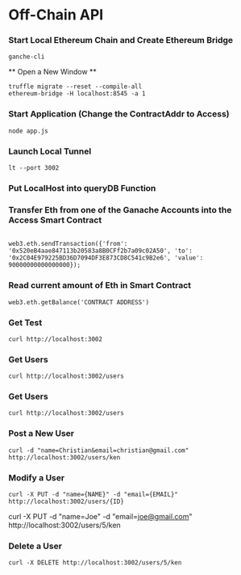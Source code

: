 # Off-Chain API

### Start Local Ethereum Chain and Create Ethereum Bridge
```
ganche-cli 
```
** Open a New Window **



```
truffle migrate --reset --compile-all
ethereum-bridge -H localhost:8545 -a 1
```

### Start Application (Change the ContractAddr to Access)
```
node app.js
```

### Launch Local Tunnel 
```
lt --port 3002
```


### Put LocalHost into queryDB Function 


### Transfer Eth from one of the Ganache Accounts into the Access Smart Contract 
```

web3.eth.sendTransaction({'from': '0x520eB4aae847113b20583a8B0CFf2b7a09c02A50', 'to': '0x2C04E979225BD36D7094DF3E873CD8C541c9B2e6', 'value': 90000000000000000});
```

### Read current amount of Eth in Smart Contract
```
web3.eth.getBalance('CONTRACT ADDRESS')

```


### Get Test
```
curl http://localhost:3002
```

### Get Users
```
curl http://localhost:3002/users
```

### Get Users
```
curl http://localhost:3002/users
```


### Post a New User
```
curl -d "name=Christian&email=christian@gmail.com" http://localhost:3002/users/ken
```

### Modify a User
```
curl -X PUT -d "name={NAME}" -d "email={EMAIL}" http://localhost:3002/users/{ID}
```

curl -X PUT -d "name=Joe" -d "email=joe@gmail.com" http://localhost:3002/users/5/ken


### Delete a User
```
curl -X DELETE http://localhost:3002/users/5/ken
```



